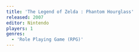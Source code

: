 ```yaml
---
title: 'The Legend of Zelda : Phantom Hourglass'
released: 2007
editor: Nintendo
players: 1
genres:
  - 'Role Playing Game (RPG)'
---
```

